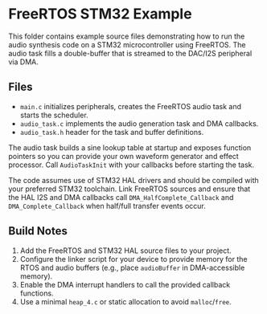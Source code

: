 # FreeRTOS STM32 Example

This folder contains example source files demonstrating how to run the audio
synthesis code on a STM32 microcontroller using FreeRTOS. The audio task fills a
double-buffer that is streamed to the DAC/I2S peripheral via DMA.

## Files
- `main.c` initializes peripherals, creates the FreeRTOS audio task and starts
  the scheduler.
- `audio_task.c` implements the audio generation task and DMA callbacks.
- `audio_task.h` header for the task and buffer definitions.

The audio task builds a sine lookup table at startup and exposes function
pointers so you can provide your own waveform generator and effect processor.
Call `AudioTaskInit` with your callbacks before starting the task.

The code assumes use of STM32 HAL drivers and should be compiled with your
preferred STM32 toolchain. Link FreeRTOS sources and ensure that the HAL I2S and
DMA callbacks call `DMA_HalfComplete_Callback` and `DMA_Complete_Callback` when
half/full transfer events occur.

## Build Notes
1. Add the FreeRTOS and STM32 HAL source files to your project.
2. Configure the linker script for your device to provide memory for the RTOS
   and audio buffers (e.g., place `audioBuffer` in DMA-accessible memory).
3. Enable the DMA interrupt handlers to call the provided callback functions.
4. Use a minimal `heap_4.c` or static allocation to avoid `malloc`/`free`.
